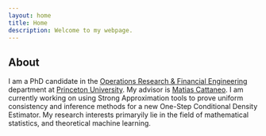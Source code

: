 ```yaml
---
layout: home
title: Home
description: Welcome to my webpage.
---
```




<h2> About </h2>
I am a PhD candidate in the
<a href="https://orfe.princeton.edu/">Operations Research & Financial Engineering</a>
department at
<a href="https://www.princeton.edu/">Princeton University</a>.
My advisor is 
<a href="https://cattaneo.princeton.edu">Matias Cattaneo</a>.
I am currently working on using Strong Approximation tools 
to prove uniform consistency and inference methods for 
a new One-Step Conditional Density Estimator.
My research interests primaryily lie in the field of
mathematical statistics,
and theoretical machine learning. 
